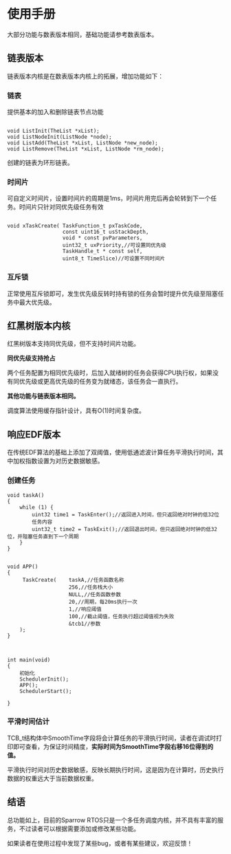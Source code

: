 # 使用手册

大部分功能与数表版本相同，基础功能请参考数表版本。

## 链表版本

链表版本内核是在数表版本内核上的拓展，增加功能如下：

### 链表

提供基本的加入和删除链表节点功能

```

void ListInit(TheList *xList);
void ListNodeInit(ListNode *node);
void ListAdd(TheList *xList, ListNode *new_node);
void ListRemove(TheList *xList, ListNode *rm_node);
```

创建的链表为环形链表。



### 时间片

可自定义时间片，设置时间片的周期是1ms，时间片用完后再会轮转到下一个任务。时间片只针对同优先级任务有效

```

void xTaskCreate( TaskFunction_t pxTaskCode,
                  const uint16_t usStackDepth,
                  void * const pvParameters,
                  uint32_t uxPriority,//可设置同优先级
                  TaskHandle_t * const self,
                  uint8_t TimeSlice)//可设置不同时间片

```

### 互斥锁

正常使用互斥锁即可，发生优先级反转时持有锁的任务会暂时提升优先级至阻塞任务中最大优先级。



## 红黑树版本内核

红黑树版本支持同优先级，但不支持时间片功能。

**同优先级支持抢占**

两个任务配置为相同优先级时，后加入就绪树的任务会获得CPU执行权，如果没有同优先级或更高优先级的任务变为就绪态，该任务会一直执行。

**其他功能与链表版本相同。**

调度算法使用缓存指针设计，具有O(1)时间复杂度。

## 响应EDF版本

在传统EDF算法的基础上添加了双阈值，使用低通滤波计算任务平滑执行时间，其中加权指数设置为对历史数据敏感。

### 创建任务

```
void taskA()
{
    while (1) {
        uint32 time1 = TaskEnter();//返回进入时间，但只返回绝对时钟的低32位
        任务内容
        uint32_t time2 = TaskExit();//返回退出时间，但只返回绝对时钟的低32位，并阻塞任务直到下一个周期
    }
}


void APP()
{
	 TaskCreate(    taskA,//任务函数名称
                    256,//任务栈大小
                    NULL,//任务函数参数
                    20,//周期，每20ms执行一次
                    1,//响应阈值
                    100,//截止阈值，任务执行超过阈值视为失败
                    &tcb1//参数
    );
}



int main(void)
{
    初始化
    SchedulerInit();
    APP();
    SchedulerStart();

}

```

### 平滑时间估计

TCB_t结构体中SmoothTime字段将会计算任务的平滑执行时间，读者在调试时打印即可查看，为保证时间精度，**实际时间为SmoothTime字段右移16位得到的值。**

平滑执行时间对历史数据敏感，反映长期执行时间，这是因为在计算时，历史执行数据的权重远大于当前数据权重。

## 结语

总功能如上，目前的Sparrow RTOS只是一个多任务调度内核，并不具有丰富的服务，不过读者可以根据需要添加或修改某些功能。

如果读者在使用过程中发现了某些bug，或者有某些建议，欢迎反馈！







